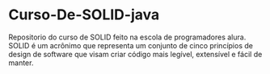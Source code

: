 # Curso-De-SOLID-java
Repositorio do curso de SOLID feito na escola de programadores alura. SOLID é um acrônimo que representa um conjunto de cinco princípios de design de software que visam criar código mais legível, extensível e fácil de manter. 
